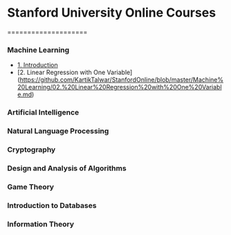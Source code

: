 # Stanford University Online Courses
====================

### Machine Learning
- [1. Introduction](https://github.com/KartikTalwar/StanfordOnline/blob/master/Machine%20Learning/01.%20Introduction.md)
- [2. Linear Regression with One Variable] (https://github.com/KartikTalwar/StanfordOnline/blob/master/Machine%20Learning/02.%20Linear%20Regression%20with%20One%20Variable.md)

### Artificial Intelligence

### Natural Language Processing

### Cryptography

### Design and Analysis of Algorithms

### Game Theory

### Introduction to Databases

### Information Theory